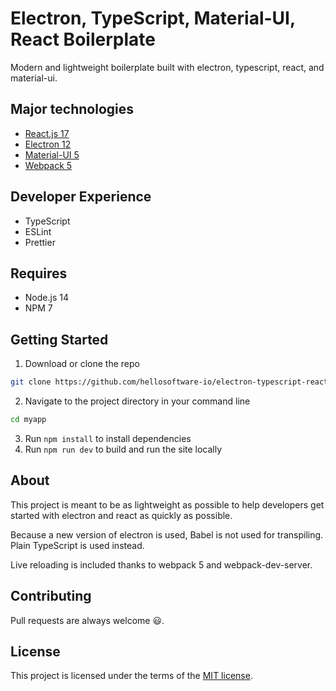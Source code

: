 # Electron, TypeScript, Material-UI, React Boilerplate

Modern and lightweight boilerplate built with electron, typescript, react, and material-ui.

## Major technologies

- [React.js 17](https://reactjs.org/)
- [Electron 12](https://www.electronjs.org/)
- [Material-UI 5](https://next.material-ui.com/)
- [Webpack 5](https://webpack.js.org/)

## Developer Experience

- TypeScript
- ESLint
- Prettier

## Requires

- Node.js 14
- NPM 7

## Getting Started

1. Download or clone the repo

```sh
git clone https://github.com/hellosoftware-io/electron-typescript-react-material-ui myapp
```

2. Navigate to the project directory in your command line

```sh
cd myapp
```

3. Run `npm install` to install dependencies
4. Run `npm run dev` to build and run the site locally

## About

This project is meant to be as lightweight as possible to help developers get started with electron and react as quickly as possible.

Because a new version of electron is used, Babel is not used for transpiling. Plain TypeScript is used instead.

Live reloading is included thanks to webpack 5 and webpack-dev-server.

## Contributing

Pull requests are always welcome 😃.

## License

This project is licensed under the terms of the [MIT license](/LICENSE).
